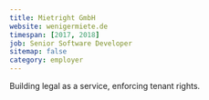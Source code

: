 ```yaml
---
title: Mietright GmbH
website: wenigermiete.de
timespan: [2017, 2018]
job: Senior Software Developer
sitemap: false
category: employer
---
```


Building legal as a service, enforcing tenant rights.
